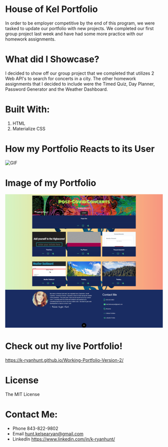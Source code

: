 # House of Kel Portfolio

In order to be employer competitive by the end of this program, we were tasked to update our portfolio with new projects.  We completed our first group project last week and have had some more practice with our homework assignments.


#  What did I Showcase?

I decided to show off our group project that we completed that utilizes 2 Web API's to search for concerts in a city.  The other homework assignments that I decided to include were the Timed Quiz, Day Planner, Password Generator and the Weather Dashboard.


# Built With:
1. HTML
2. Materialize CSS

# How my Portfolio Reacts to its User

![GIF](assets/Images/gif.gif)


# Image of my Portfolio

![Screenshot](assets/Images/screenshot.png)


# Check out my live Portfolio!

https://k-ryanhunt.github.io/Working-Portfolio-Version-2/


# License

The MIT License

# Contact Me:

* Phone 843-822-9802
* Email hunt.kelsearyan@gmail.com
* LinkedIn https://www.linkedin.com/in/k-ryanhunt/